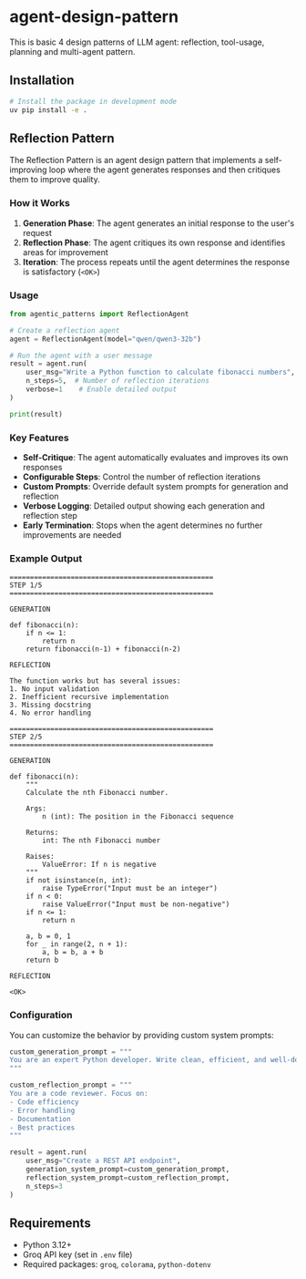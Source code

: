 # agent-design-pattern

This is basic 4 design patterns of LLM agent: reflection, tool-usage, planning and multi-agent pattern.

## Installation

```bash
# Install the package in development mode
uv pip install -e .
```

## Reflection Pattern

The Reflection Pattern is an agent design pattern that implements a self-improving loop where the agent generates responses and then critiques them to improve quality.

### How it Works

1. **Generation Phase**: The agent generates an initial response to the user's request
2. **Reflection Phase**: The agent critiques its own response and identifies areas for improvement
3. **Iteration**: The process repeats until the agent determines the response is satisfactory (`<OK>`)

### Usage

```python
from agentic_patterns import ReflectionAgent

# Create a reflection agent
agent = ReflectionAgent(model="qwen/qwen3-32b")

# Run the agent with a user message
result = agent.run(
    user_msg="Write a Python function to calculate fibonacci numbers",
    n_steps=5,  # Number of reflection iterations
    verbose=1    # Enable detailed output
)

print(result)
```

### Key Features

- **Self-Critique**: The agent automatically evaluates and improves its own responses
- **Configurable Steps**: Control the number of reflection iterations
- **Custom Prompts**: Override default system prompts for generation and reflection
- **Verbose Logging**: Detailed output showing each generation and reflection step
- **Early Termination**: Stops when the agent determines no further improvements are needed

### Example Output

```
==================================================
STEP 1/5
==================================================

GENERATION

def fibonacci(n):
    if n <= 1:
        return n
    return fibonacci(n-1) + fibonacci(n-2)

REFLECTION

The function works but has several issues:
1. No input validation
2. Inefficient recursive implementation
3. Missing docstring
4. No error handling

==================================================
STEP 2/5
==================================================

GENERATION

def fibonacci(n):
    """
    Calculate the nth Fibonacci number.
    
    Args:
        n (int): The position in the Fibonacci sequence
        
    Returns:
        int: The nth Fibonacci number
        
    Raises:
        ValueError: If n is negative
    """
    if not isinstance(n, int):
        raise TypeError("Input must be an integer")
    if n < 0:
        raise ValueError("Input must be non-negative")
    if n <= 1:
        return n
    
    a, b = 0, 1
    for _ in range(2, n + 1):
        a, b = b, a + b
    return b

REFLECTION

<OK>
```

### Configuration

You can customize the behavior by providing custom system prompts:

```python
custom_generation_prompt = """
You are an expert Python developer. Write clean, efficient, and well-documented code.
"""

custom_reflection_prompt = """
You are a code reviewer. Focus on:
- Code efficiency
- Error handling
- Documentation
- Best practices
"""

result = agent.run(
    user_msg="Create a REST API endpoint",
    generation_system_prompt=custom_generation_prompt,
    reflection_system_prompt=custom_reflection_prompt,
    n_steps=3
)
```

## Requirements

- Python 3.12+
- Groq API key (set in `.env` file)
- Required packages: `groq`, `colorama`, `python-dotenv`
